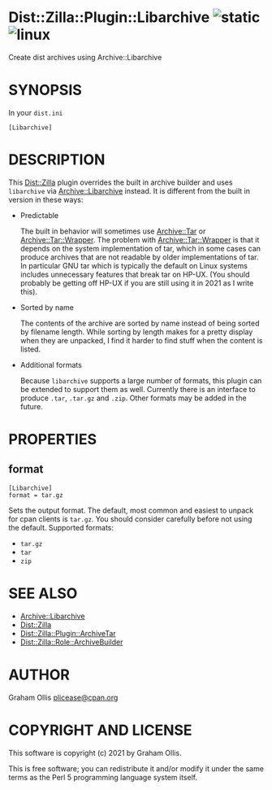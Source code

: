 # Dist::Zilla::Plugin::Libarchive ![static](https://github.com/uperl/Dist-Zilla-Plugin-Libarchive/workflows/static/badge.svg) ![linux](https://github.com/uperl/Dist-Zilla-Plugin-Libarchive/workflows/linux/badge.svg)

Create dist archives using Archive::Libarchive

# SYNOPSIS

In your `dist.ini`

```
[Libarchive]
```

# DESCRIPTION

This [Dist::Zilla](https://metacpan.org/pod/Dist::Zilla) plugin overrides the built in archive builder and uses `libarchive` via [Archive::Libarchive](https://metacpan.org/pod/Archive::Libarchive)
instead.  It is different from the built in version in these ways:

- Predictable

    The built in behavior will sometimes use [Archive::Tar](https://metacpan.org/pod/Archive::Tar) or [Archive::Tar::Wrapper](https://metacpan.org/pod/Archive::Tar::Wrapper).  The problem with [Archive::Tar::Wrapper](https://metacpan.org/pod/Archive::Tar::Wrapper)
    is that it depends on the system implementation of tar, which in some cases can produce archives that are not readable by older
    implementations of tar.  In particular GNU tar which is typically the default on Linux systems includes unnecessary features that
    break tar on HP-UX.  (You should probably be getting off HP-UX if you are still using it in 2021 as I write this).

- Sorted by name

    The contents of the archive are sorted by name instead of being sorted by filename length.  While sorting by length makes for
    a pretty display when they are unpacked, I find it harder to find stuff when the content is listed.

- Additional formats

    Because `libarchive` supports a large number of formats, this plugin can be extended to support them as well.  Currently
    there is an interface to produce `.tar`, `.tar.gz` and `.zip`.  Other formats may be added in the future.

# PROPERTIES

## format

```
[Libarchive]
format = tar.gz
```

Sets the output format.  The default, most common and easiest to unpack for cpan clients is `tar.gz`.  You should consider
carefully before not using the default.  Supported formats:

- `tar.gz`
- `tar`
- `zip`

# SEE ALSO

- [Archive::Libarchive](https://metacpan.org/pod/Archive::Libarchive)
- [Dist::Zilla](https://metacpan.org/pod/Dist::Zilla)
- [Dist::Zilla::Plugin::ArchiveTar](https://metacpan.org/pod/Dist::Zilla::Plugin::ArchiveTar)
- [Dist::Zilla::Role::ArchiveBuilder](https://metacpan.org/pod/Dist::Zilla::Role::ArchiveBuilder)

# AUTHOR

Graham Ollis <plicease@cpan.org>

# COPYRIGHT AND LICENSE

This software is copyright (c) 2021 by Graham Ollis.

This is free software; you can redistribute it and/or modify it under
the same terms as the Perl 5 programming language system itself.
